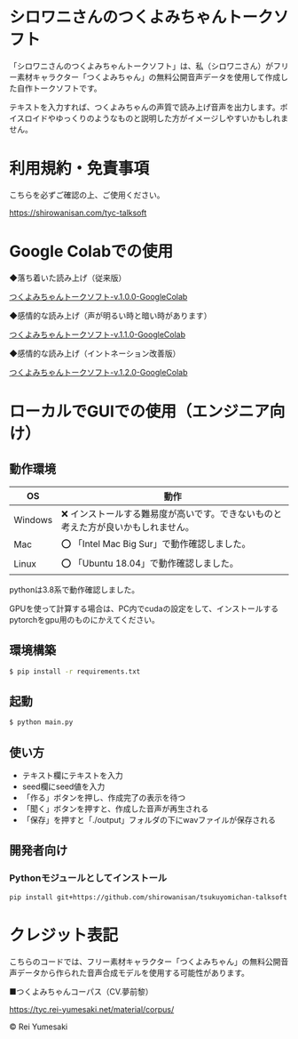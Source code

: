 # シロワニさんのつくよみちゃんトークソフト

「シロワニさんのつくよみちゃんトークソフト」は、私（シロワニさん）がフリー素材キャラクター「つくよみちゃん」の無料公開音声データを使用して作成した自作トークソフトです。

テキストを入力すれば、つくよみちゃんの声質で読み上げ音声を出力します。ボイスロイドやゆっくりのようなものと説明した方がイメージしやすいかもしれません。

# 利用規約・免責事項

こちらを必ずご確認の上、ご使用ください。

https://shirowanisan.com/tyc-talksoft

# Google Colabでの使用

◆落ち着いた読み上げ（従来版）

[つくよみちゃんトークソフト-v.1.0.0-GoogleColab](https://colab.research.google.com/drive/1VX1pPK-A5KHcUnpBz__IYXzVR-93ECan?usp=sharing)

◆感情的な読み上げ（声が明るい時と暗い時があります）

[つくよみちゃんトークソフト-v.1.1.0-GoogleColab](https://colab.research.google.com/drive/1x8T1FE_Gt3baJetEperSYhkVOvEBhX1p?usp=sharing)

◆感情的な読み上げ（イントネーション改善版）

[つくよみちゃんトークソフト-v.1.2.0-GoogleColab](https://colab.research.google.com/drive/1zYzc4qJF_sTp8Vt51wI718sgMckfy85e?usp=sharing)

# ローカルでGUIでの使用（エンジニア向け）

## 動作環境

| OS      | 動作 |
| ------- | ---------------------------------------------------------- |
| Windows | ❌ インストールする難易度が高いです。できないものと考えた方が良いかもしれません。 |
| Mac     | ⭕ 「Intel Mac Big Sur」で動作確認しました。 |
| Linux   | ⭕️ 「Ubuntu 18.04」で動作確認しました。 |

pythonは3.8系で動作確認しました。

GPUを使って計算する場合は、PC内でcudaの設定をして、インストールするpytorchをgpu用のものにかえてください。

## 環境構築

```bash
$ pip install -r requirements.txt
```

## 起動

```bash
$ python main.py
```

## 使い方

- テキスト欄にテキストを入力
- seed欄にseed値を入力
- 「作る」ボタンを押し、作成完了の表示を待つ
- 「聞く」ボタンを押すと、作成した音声が再生される
- 「保存」を押すと「./output」フォルダの下にwavファイルが保存される

## 開発者向け
### Pythonモジュールとしてインストール
```
pip install git+https://github.com/shirowanisan/tsukuyomichan-talksoft
```

# クレジット表記

こちらのコードでは、フリー素材キャラクター「つくよみちゃん」の無料公開音声データから作られた音声合成モデルを使用する可能性があります。

■つくよみちゃんコーパス（CV.夢前黎）

https://tyc.rei-yumesaki.net/material/corpus/

© Rei Yumesaki
